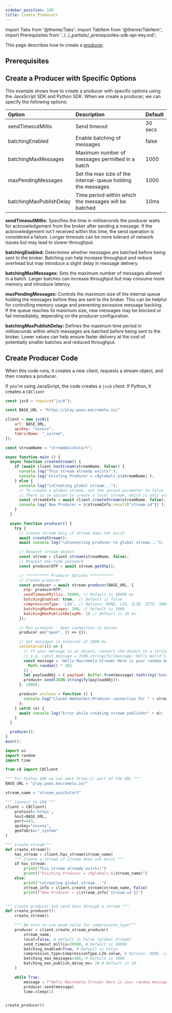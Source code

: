```yaml
---
sidebar_position: 100
title: Create Producers
---
```


import Tabs from '@theme/Tabs';
import TabItem from '@theme/TabItem';
import Prerequisites from '../../_partials/_prerequisites-sdk-api-key.md';

This page describes how to create a [producer](../stream-basics/producers.md).

## Prerequisites

<Prerequisites />

## Create a Producer with Specific Options

This example shows how to create a producer with specific options using the JavaScript SDK and Python SDK.
When we create a producer, we can specify the following options:

| Option                | Description                                      | Default |
|:----------------------|:-------------------------------------------------|:-------|
| sendTimeoutMillis     | Send timeout                                     | 30 secs |
| batchingEnabled       | Enable batching of messages                      |  false  |
| batchingMaxMessages   | Maximum number of messages permitted in a batch  |  1000   |
| maxPendingMessages    | Set the max size of the internal-queue holding the messages |  1000   |
| batchingMaxPublishDelay | Time period within which the messages will be batched |  10ms   |

**sendTimeoutMillis:** Specifies the time in milliseconds the producer waits for acknowledgement from the broker after sending a message. If the acknowledgement isn't received within this time, the send operation is considered a failure. Longer timeouts can be more tolerant of network issues but may lead to slower throughput.

**batchingEnabled:** Determines whether messages are batched before being sent to the broker. Batching can help increase throughput and reduce overhead but may introduce a slight delay in message delivery.

**batchingMaxMessages:** Sets the maximum number of messages allowed in a batch. Larger batches can increase throughput but may consume more memory and introduce latency.

**maxPendingMessages:** Controls the maximum size of the internal queue holding the messages before they are sent to the broker. This can be helpful for controlling memory usage and preventing excessive message backlog. If the queue reaches its maximum size, new messages may be blocked or fail immediately, depending on the producer configuration.

**batchingMaxPublishDelay:** Defines the maximum time period in milliseconds within which messages are batched before being sent to the broker. Lower values can help ensure faster delivery at the cost of potentially smaller batches and reduced throughput.

## Create Producer Code

When this code runs, it creates a new client, requests a stream object, and then creates a producer.

If you're using JavaScript, the code creates a `jsc8` client. If Python, it creates a `C8Client`

<Tabs groupId="modify-single">
<TabItem value="javascript" label="JavaScript SDK">

```js
const jsc8 = require("jsc8");

const BASE_URL = "https://play.paas.macrometa.io/"

client = new jsc8({
    url: BASE_URL,
    apiKey: "xxxxxx",
    fabricName: "_system",
});

const streamName = "streamQuickstart";

async function main () {
  async function createStream() {
    if (await client.hasStream(streamName, false)) {
      console.log("This stream already exists!");
      console.log(`Existing Producer = c8globals.${streamName}`);
    } else {
      console.log("\nCreating global stream...");
      // To create a global stream, set the second parameter to false
      // There is an option to create a local stream, which is only accessible within the region
      const streamInfo = await client.createStream(streamName, false);
      console.log(`New Producer = ${streamInfo.result["stream-id"]}`);
    }
  }

  async function producer() {
    try {
      // Create stream only if stream does not exist
      await createStream();
      await console.log("\nConnecting producer to global stream...");

      // Request stream object
      const stream = client.stream(streamName, false);
      // Request one-time password
      const producerOTP = await stream.getOtp();

      // ********** Producer Options **********
      // Create producer
      const producer = await stream.producer(BASE_URL, {
        otp: producerOTP,
        sendTimeoutMillis: 30000, // Default is 30000 ms
        batchingEnabled: true,  // Default is false
        compressionType: 'LZ4', // Options: NONE, LZ4, ZLIB, ZSTD, SNAPPY -> default is NONE
        batchingMaxMessages: 100, // Default is 1000
        batchingMaxPublishDelayMs: 10 // Default is 10 ms
      });

      // Run producer - Open connection to server
      producer.on("open", () => {});

      // Set messages in interval of 1000 ms
      setInterval(() => {
        // If your message is an object, convert the object to a string.
        // e.g. const message = JSON.stringify({message:'Hello World'});
        const message = `Hello Macrometa Stream! Here is your random message number ${Math.floor(
          Math.random() * 101
        )}`;
        let payloadObj = { payload: Buffer.from(message).toString("base64") };
        producer.send(JSON.stringify(payloadObj));
      }, 1000);

      producer.onclose = function () {
        console.log("Closed WebSocket:Producer connection for " + streamName);
      };
    } catch (e) {
      await console.log("Error while creating stream publisher" + e);
    }
  }

  producer();
}
main();
```

</TabItem>

<TabItem value="py" label="Python SDK">

```python
import os
import random
import time

from c8 import C8Client

""" For Python SDK we can omit https:// part of the URL """
BASE_URL = "play.paas.macrometa.io/"

stream_name = "stream_quickstart"

""" Connect to GDN """
client = C8Client(
    protocol='https',
    host=BASE_URL,
    port=443,
    apikey="xxxxxx",
    geofabric="_system"
)

""" Create stream"""
def create_stream():
    has_stream = client.has_stream(stream_name)
    """ Create a stream if stream does not exist """
    if has_stream:
        print("This stream already exists!")
        print(f"Existing Producer = c8globals.${stream_name}")
    else:
        print("\nCreating global stream...")
        stream_info = client.create_stream(stream_name, False)
        print(f"New Producer = ${stream_info['stream-id']}")


""" Create producer and send data through a stream """
def create_producer():
    create_stream()

    """ Be sure to use enum value for compression_type"""
    producer = client.create_stream_producer(
        stream_name,
        local=False, # Default is False (global stream)
        send_timeout_millis=30000, # Default is 30000
        batching_enabled=True, # Default is False
        compression_type=CompressionType.LZ4.value, # Options: NONE, LZ4, ZLIB, ZSTD, SNAPPY -> default is NONE
        batching_max_messages=100, # Default is 1000
        batching_max_publish_delay_ms= 10 # Default is 10
    )

    while True:
        message = f"Hello Macrometa Stream! Here is your random message number {random.randint(1, 100)}"
        producer.send(message)
        time.sleep(1)


create_producer()
```

</TabItem>
</Tabs>

